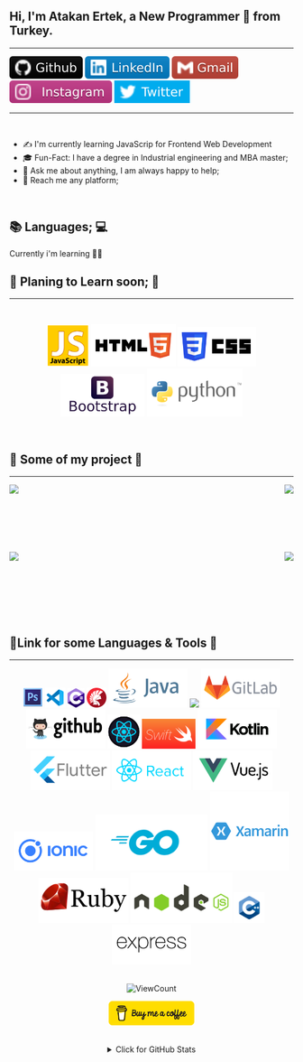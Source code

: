 ## **Hi, I'm Atakan Ertek, a New Programmer 🚀 from Turkey.**
---
[![github](https://raw.githubusercontent.com/Overated/Fae/49bb58fa24d5550307de9ec7116c7502023524fc/images/-Github-000.svg)](https://github.com/Overated) 
[![linked-in](https://raw.githubusercontent.com/Overated/Fae/49bb58fa24d5550307de9ec7116c7502023524fc/images/-LinkedIn-blue.svg)](https://www.linkedin.com/in/atakan-ertek-4a728550/)
[![gmail](https://raw.githubusercontent.com/Overated/Fae/49bb58fa24d5550307de9ec7116c7502023524fc/images/-Gmail-c14438.svg)](mailto:faertek123@gmail.com) 
[![instagram](https://raw.githubusercontent.com/Overated/Fae/b4b83a4df5cbda212591bc3088bcb7d1147344ba/images/instagram.svg)](https://www.instagram.com/atakannnnnn/)
[![twitter](https://raw.githubusercontent.com/Overated/Fae/49bb58fa24d5550307de9ec7116c7502023524fc/images/-Twitter-blue.svg)](https://twitter.com/atakanertek3)

----
<br/>

* ✍️ I'm currently learning JavaScrip for Frontend Web Development
* 🎓 Fun-Fact: I have a degree in Industrial engineering and MBA master;
* 💬 Ask me about anything, I am always happy to help;
* 📧 Reach me any platform;
<br/>

## 📚 **Languages;** 💻
Currently i'm learning 👨‍💻
<br/>

## 📅 **Planing to Learn soon;** 🚧
---
<br/>
<p align="center">
    <a href="https://www.javascript.com/" title="JavaScript">
    <img height='75' src="https://raw.githubusercontent.com/Overated/Fae/master/images/Icons/javascript1.png" /></a>
    <a href="https://tr.wikipedia.org/wiki/HTML5" title="HTML">
    <img height='75' src="https://raw.githubusercontent.com/Overated/Fae/8e745c7d17e5aa1fb89c65f2ec85ebfbfa98bcb2/images/Icons/w3_html5-ar21.svg" /></a>
    <a href="https://tr.wikipedia.org/wiki/CSS" title="CSS">
    <img height='70' src="https://raw.githubusercontent.com/Overated/Fae/8425aa7184fc8516ac2fdba5430757eb44cd532d/images/Icons/w3_css-ar21.svg" /></a>
    <a href="https://getbootstrap.com/" title="Bootsrap">
    <img height='75' src="https://raw.githubusercontent.com/Overated/Fae/88330e7e17df7253854fed515587ba74651d1373/images/Icons/getbootstrap-ar21.svg" /></a>
    <a href="https://www.python.org/" title="Python">
    <img height='85' src="https://raw.githubusercontent.com/Overated/Fae/88330e7e17df7253854fed515587ba74651d1373/images/Icons/python-ar21.svg" /></a>
</p>
<br/>

## 💼 **Some of my project** 📌
---
<div width="100%" align="center">
     <a align="left" href="https://github.com/Overated/kodluyoruzilkrepo"><img align="left" height="115" src="https://github-readme-stats.vercel.app/api/pin/?username=Overated&repo=kodluyoruzilkrepo&theme=react&border_color=61dafb&border_radius=20" /></a>
     <a align="right" href="https://github.com/Overated/Insertion-Sort-Projesi" title="Insertion-Sort-Projesi">
     <img align="right" height="105" src="https://github-readme-stats.vercel.app/api/pin/?username=Overated&repo=Insertion-Sort-Projesi&theme=react&border_color=61dafb&border_radius=20"></a>
</div>
<br/><br/><br/><br/><br/><br/><br/>

<div width="100%" align="center">
    <a align="left" href="https://github.com/Overated/Binary-Search-Tree-Projesi"><img align="left" height="100" src="https://github-readme-stats.vercel.app/api/pin/?username=Overated&repo=Binary-Search-Tree-Projesi&theme=react&border_color=61dafb&border_radius=20" /></a>
    <a align="right" href="https://github.com/Overated/Insertion-Sort-Projesi" title="Insertion-Sort-Projesi">
    <img align="right" height="105" src="https://github-readme-stats.vercel.app/api/pin/?username=Overated&repo=Merge-Sort-Projesi&theme=react&border_color=61dafb&border_radius=20"></a>
</div>
<br/><br/><br/><br/><br/><br/><br/>

## 🔗**Link for some Languages & Tools** 🔗
---
<div width="100%" align="center">
    <a href="https://www.adobe.com/tr/products/photoshop.html" title="Photoshop">
    <img width='7%' src="https://raw.githubusercontent.com/Overated/Fae/master/images/Icons/Adobe_Photoshop_CS6_icon.png" /></a>
    <a href="https://code.visualstudio.com/" title="VS Code">
    <img width='7%' src="https://raw.githubusercontent.com/Overated/Fae/master/images/Icons/VS%20Code.png" /></a>
    <a href="https://tr.wikipedia.org/wiki/C_Sharp" title="C#">
    <img width='6%' src="https://raw.githubusercontent.com/Overated/Fae/master/images/Icons/c-sharp-c-icon-456x512-9sej0lrz.png" /></a>
    <a href="https://www.embarcadero.com/products/delphi" title="Delphi">
    <img width='7%' src="https://raw.githubusercontent.com/Overated/Fae/master/images/Icons/Delphi_Language_Logo.png" /></a>
    <a href="https://tr.wikipedia.org/wiki/C_Sharp" title="Java">
    <img height='70' src="https://raw.githubusercontent.com/Overated/Fae/1066a62c36a067b8e39da6d737f8c8bf4f4166ed/images/Icons/java-ar21.svg" /></a>
    <a href="https://git-scm.com/" title="Git">
    <img height='70' src="https://raw.githubusercontent.com/Overated/Overated/master/images/Icons/git-logo.png" /></a>
    <a href="https://about.gitlab.com/" title="GitLab">
    <img height='70' src="https://raw.githubusercontent.com/Overated/Fae/8425aa7184fc8516ac2fdba5430757eb44cd532d/images/Icons/gitlab-ar21.svg" /></a>
    <a href="https://github.com/" title="Github">
    <img height='70' src="https://raw.githubusercontent.com/Overated/Fae/4b4b0312f487178ef4780aff7d5861e676bd610d/images/Icons/github-ar21.svg" /></a>
    <a href="https://reactjs.org/" title="React">
    <img height='60' src="https://raw.githubusercontent.com/Overated/Fae/master/images/Icons/react.png" /></a>
    <a href="https://www.swift.org/" title="Swift">
    <img height='53' src="https://raw.githubusercontent.com/Overated/Fae/master/images/Icons/swift-1024x576.png" /></a>
    <a href="https://kotlinlang.org/" title="Kotlin">
    <img height='70' src="https://raw.githubusercontent.com/Overated/Fae/8425aa7184fc8516ac2fdba5430757eb44cd532d/images/Icons/kotlinlang-ar21.svg" /></a>
    <a href="https://flutter.dev/" title="Flutter">
    <img height='70' src="https://raw.githubusercontent.com/Overated/Fae/8425aa7184fc8516ac2fdba5430757eb44cd532d/images/Icons/flutterio-ar21.svg" /></a>
    <a href="https://reactnative.dev/" title="React Native">
    <img height='70' src="https://raw.githubusercontent.com/Overated/Fae/8425aa7184fc8516ac2fdba5430757eb44cd532d/images/Icons/reactjs-ar21.svg" /></a>
    <a href="https://vue-native.io/" title="Vue Native">
    <img height='70' src="https://raw.githubusercontent.com/Overated/Fae/8425aa7184fc8516ac2fdba5430757eb44cd532d/images/Icons/vuejs-ar21.svg" /></a>
    <a href="https://ionicframework.com/" title="Ionic">
    <img height='70' src="https://raw.githubusercontent.com/Overated/Fae/8425aa7184fc8516ac2fdba5430757eb44cd532d/images/Icons/ionicframework-ar21.svg" /></a>
    <a href="https://go.dev/" title="Go">
    <img height='100' src="https://raw.githubusercontent.com/Overated/Fae/8425aa7184fc8516ac2fdba5430757eb44cd532d/images/Icons/golang-ar21.svg" /></a>   
    <a href="https://dotnet.microsoft.com/en-us/apps/xamarin" title="Xamarin"><img height='140' src="https://raw.githubusercontent.com/Overated/Fae/8425aa7184fc8516ac2fdba5430757eb44cd532d/images/Icons/xamarin-original-wordmark.svg" /></a>
    <a href="https://www.ruby-lang.org/en/" title="Ruby">
    <img height='80' src="https://raw.githubusercontent.com/Overated/Fae/8425aa7184fc8516ac2fdba5430757eb44cd532d/images/Icons/ruby-lang-ar21.svg" /></a>  
    <a href="https://nodejs.org/en/" title="Node.js">
    <img height='90' src="https://raw.githubusercontent.com/Overated/Fae/8425aa7184fc8516ac2fdba5430757eb44cd532d/images/Icons/nodejs-ar21.svg" /></a>
    <a href="https://tr.wikipedia.org/wiki/C%2B%2B" title="C++">
    <img height='55' src="https://raw.githubusercontent.com/Overated/Fae/8425aa7184fc8516ac2fdba5430757eb44cd532d/images/Icons/C%2B%2B.svg" /></a>
    <a href="https://expressjs.com/" title="Express.js">
    <img height='70' src="https://raw.githubusercontent.com/Overated/Fae/a0e466fee4f932361f54f26a54ca63130b35ae96/images/Icons/expressjs-ar21.svg" /></a>
</div>
<br/>

<!-- Your hits or visitors
site: http://hits.dwyl.com or https://visitor-badge.glitch.me
Both apis are in trouble due to the number of requests, if you know any other to register visitors, great
-->
<div width="100%" align="center">
    <p align="center">
    <img alt="ViewCount" src=https://visitor-badge.glitch.me/badge?page_id=Overated&left_color=grey&right_color=green />
</p>

<p align="center">
    <a href="https://www.buymeacoffee.com/faertek1236" target="_blank">
      <img width="30%" alt="Buy me a coffee" src="https://raw.githubusercontent.com/Overated/Fae/master/images/buymecoffee.png"/>
    </a>
</p>

<br/>

</div>

<div width="100%" align="center">
<details>
<summary>Click for GitHub Stats</summary>
<p align="center">
    <img alt = "GitHub Stats" src="https://github-readme-stats.vercel.app/api?username=Overated&show_icons=true&hide=issues&icon_color=000000&hide_border=true&title_color=5391FE&text_color=555">
    <br>
    
</p>
</details>
</div>